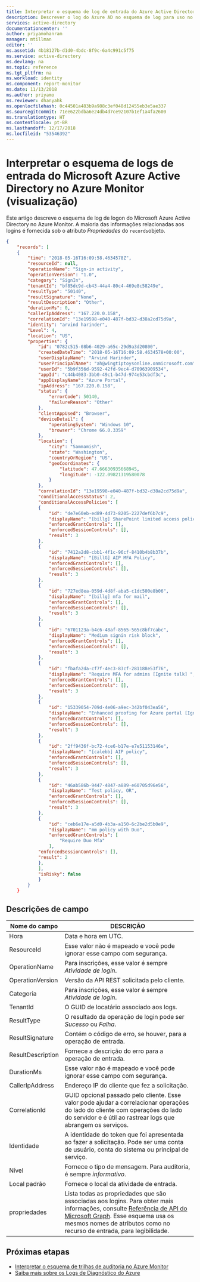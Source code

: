 ```yaml
---
title: Interpretar o esquema de log de entrada do Azure Active Directory no Azure Monitor (visualização) | Microsoft Docs
description: Descrever o log do Azure AD no esquema de log para uso no Azure Monitor (visualização)
services: active-directory
documentationcenter: ''
author: priyamohanram
manager: mtillman
editor: ''
ms.assetid: 4b18127b-d1d0-4bdc-8f9c-6a4c991c5f75
ms.service: active-directory
ms.devlang: na
ms.topic: reference
ms.tgt_pltfrm: na
ms.workload: identity
ms.component: report-monitor
ms.date: 11/13/2018
ms.author: priyamo
ms.reviewer: dhanyahk
ms.openlocfilehash: 0c44501a483b9a988c3ef048d12455eb3e5ae337
ms.sourcegitcommit: 71ee622bdba6e24db4d7ce92107b1ef1a4fa2600
ms.translationtype: HT
ms.contentlocale: pt-BR
ms.lasthandoff: 12/17/2018
ms.locfileid: "53546392"
---
```

# <a name="interpret-the-azure-ad-sign-in-logs-schema-in-azure-monitor-preview"></a>Interpretar o esquema de logs de entrada do Microsoft Azure Active Directory no Azure Monitor (visualização)

Este artigo descreve o esquema de log de logon do Microsoft Azure Active Directory no Azure Monitor. A maioria das informações relacionadas aos logins é fornecida sob o atributo *Propriedades* do `records`objeto.

```json
{ 
    "records": [ 
    { 
        "time": "2018-05-16T16:09:58.4634578Z", 
        "resourceId": null, 
        "operationName": "Sign-in activity", 
        "operationVersion": "1.0", 
        "category": "SignIn", 
        "tenantId": "bf85dc9d-cb43-44a4-80c4-469e8c58249e", 
        "resultType": "50140", 
        "resultSignature": "None", 
        "resultDescription": "Other", 
        "durationMs": 0, 
        "callerIpAddress": "167.220.0.158", 
        "correlationId": "13e19598-e040-487f-bd32-d38a2cd75d9a", 
        "identity": "arvind harinder", 
        "Level": 4, 
        "location": "US", 
        "properties": { 
            "id": "0782c515-08b6-4029-a65c-29d9a3d20800", 
            "createdDateTime": "2018-05-16T16:09:58.4634578+00:00", 
            "userDisplayName": "Arvind Harinder", 
            "userPrincipalName": "ah@wingtiptoysonline.onmicrosoft.com", 
            "userId": "5b9f356d-9592-42fd-9ec4-d70963909534", 
            "appId": "c44b4083-3bb0-49c1-b47d-974e53cbdf3c", 
            "appDisplayName": "Azure Portal", 
            "ipAddress": "167.220.0.158", 
            "status": { 
                "errorCode": 50140, 
                "failureReason": "Other" 
            }, 
            "clientAppUsed": "Browser", 
            "deviceDetail": { 
                "operatingSystem": "Windows 10", 
                "browser": "Chrome 66.0.3359" 
            }, 
            "location": { 
                "city": "Sammamish", 
                "state": "Washington", 
                "countryOrRegion": "US", 
                "geoCoordinates": { 
                    "latitude": 47.66630935668945, 
                    "longitude": -122.09821319580078 
                } 
            }, 
            "correlationId": "13e19598-e040-487f-bd32-d38a2cd75d9a", 
            "conditionalAccessStatus": 2, 
            "conditionalAccessPolicies": [ 
            { 
                "id": "de7e60eb-ed89-4d73-8205-2227def6b7c9", 
                "displayName": "[billg] SharePoint limited access policy", 
                "enforcedGrantControls": [], 
                "enforcedSessionControls": [], 
                "result": 3 
            }, 
            { 
                "id": "7412a2d8-cbb1-4f1c-96cf-8410b4b8b37b", 
                "displayName": "[BillG] AIP MFA Policy", 
                "enforcedGrantControls": [], 
                "enforcedSessionControls": [], 
                "result": 3 
            }, 
            { 
                "id": "727ed8ea-059d-4d8f-aba5-c1dc500e8b06", 
                "displayName": "[billg] mfa for mail", 
                "enforcedGrantControls": [], 
                "enforcedSessionControls": [], 
                "result": 3 
            }, 
            { 
                "id": "6701123a-b4c6-48af-8565-565c8bf7cabc", 
                "displayName": "Medium signin risk block", 
                "enforcedGrantControls": [], 
                "enforcedSessionControls": [], 
                "result": 3 
            }, 
            { 
                "id": "fbafa2da-cf7f-4ec3-83cf-281188e53f76", 
                "displayName": "Require MFA for admins [Ignite talk] ", 
                "enforcedGrantControls": [], 
                "enforcedSessionControls": [], 
                "result": 3 
            }, 
            { 
                "id": "15339054-709d-4e06-a9ec-342bf043ea56", 
                "displayName": "Enhanced proofing for Azure portal [Ignite talk]", 
                "enforcedGrantControls": [], 
                "enforcedSessionControls": [], 
                "result": 3 
            }, 
            { 
                "id": "2ff9436f-bc72-4ce6-b17e-e7e51153146e", 
                "displayName": "[calebb] AIP policy", 
                "enforcedGrantControls": [], 
                "enforcedSessionControls": [], 
                "result": 3 
            }, 
            { 
                "id": "46ab586b-9447-4847-a889-e60705d96e56", 
                "displayName": "Test policy, OR", 
                "enforcedGrantControls": [], 
                "enforcedSessionControls": [], 
                "result": 3 
            }, 
            { 
                "id": "ceb6e17e-a5d0-4b3a-a150-6c2be2d5b0e9", 
                "displayName": "mm policy with Duo", 
                "enforcedGrantControls": [ 
                    "Require Duo Mfa" 
                ], 
            "enforcedSessionControls": [], 
            "result": 2 
            }, 
            ], 
            "isRisky": false 
            } 
        } 
    } 
```

## <a name="field-descriptions"></a>Descrições de campo

| Nome do campo | DESCRIÇÃO |
|------------|-------------|
| Hora | Data e hora em UTC. |
| ResourceId | Esse valor não é mapeado e você pode ignorar esse campo com segurança.  |
| OperationName | Para inscrições, esse valor é sempre *Atividade de login*. |
| OperationVersion | Versão da API REST solicitada pelo cliente. |
| Categoria | Para inscrições, esse valor é sempre *Atividade de login*. | 
| TenantId | O GUID de locatário associado aos logs. |
| ResultType | O resultado da operação de login pode ser *Sucesso* ou *Falha*. | 
| ResultSignature | Contém o código de erro, se houver, para a operação de entrada. |
| ResultDescription | Fornece a descrição do erro para a operação de entrada. |
| DurationMs |  Esse valor não é mapeado e você pode ignorar esse campo com segurança.|
| CallerIpAddress | Endereço IP do cliente que fez a solicitação. | 
| CorrelationId | GUID opcional passado pelo cliente. Esse valor pode ajudar a correlacionar operações do lado do cliente com operações do lado do servidor e é útil ao rastrear logs que abrangem os serviços. |
| Identidade | A identidade do token que foi apresentada ao fazer a solicitação. Pode ser uma conta de usuário, conta do sistema ou principal de serviço. |
| Nível | Fornece o tipo de mensagem. Para auditoria, é sempre *informativo*. |
| Local padrão | Fornece o local da atividade de entrada. |
| propriedades | Lista todas as propriedades que são associadas aos logins. Para obter mais informações, consulte [Referência de API do Microsoft Graph](https://developer.microsoft.com/graph/docs/api-reference/beta/resources/signin). Esse esquema usa os mesmos nomes de atributos como no recurso de entrada, para legibilidade.

## <a name="next-steps"></a>Próximas etapas

* [Interpretar o esquema de trilhas de auditoria no Azure Monitor](reference-azure-monitor-audit-log-schema.md)
* [Saiba mais sobre os Logs de Diagnóstico do Azure](../../azure-monitor/platform/diagnostic-logs-overview.md)
